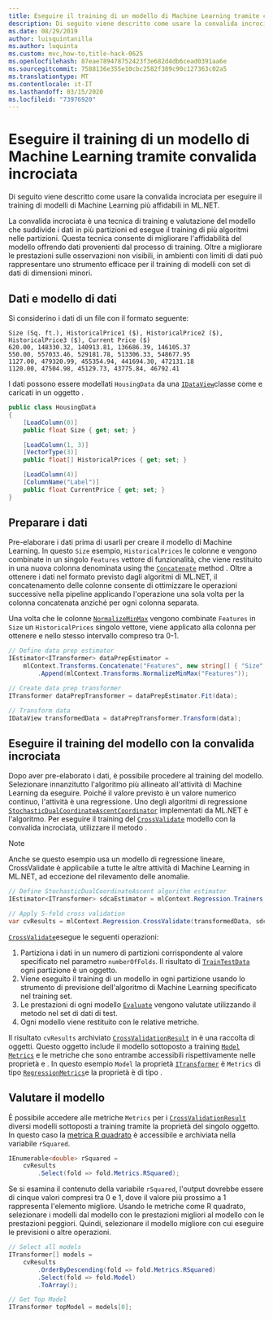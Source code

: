 ```yaml
---
title: Eseguire il training di un modello di Machine Learning tramite convalida incrociata
description: Di seguito viene descritto come usare la convalida incrociata per creare modelli di Machine Learning più affidabili in ML.NET. La convalida incrociata è una tecnica di training e valutazione del modello che suddivide i dati in più partizioni ed esegue il training di più algoritmi nelle partizioni.
ms.date: 08/29/2019
author: luisquintanilla
ms.author: luquinta
ms.custom: mvc,how-to,title-hack-0625
ms.openlocfilehash: 87eae789478752423f3e682d4db6cead0391aa6e
ms.sourcegitcommit: 7588136e355e10cbc2582f389c90c127363c02a5
ms.translationtype: MT
ms.contentlocale: it-IT
ms.lasthandoff: 03/15/2020
ms.locfileid: "73976920"
---
```

# <a name="train-a-machine-learning-model-using-cross-validation"></a>Eseguire il training di un modello di Machine Learning tramite convalida incrociata

Di seguito viene descritto come usare la convalida incrociata per eseguire il training di modelli di Machine Learning più affidabili in ML.NET.

La convalida incrociata è una tecnica di training e valutazione del modello che suddivide i dati in più partizioni ed esegue il training di più algoritmi nelle partizioni. Questa tecnica consente di migliorare l'affidabilità del modello offrendo dati provenienti dal processo di training. Oltre a migliorare le prestazioni sulle osservazioni non visibili, in ambienti con limiti di dati può rappresentare uno strumento efficace per il training di modelli con set di dati di dimensioni minori.

## <a name="the-data-and-data-model"></a>Dati e modello di dati

Si considerino i dati di un file con il formato seguente:

```text
Size (Sq. ft.), HistoricalPrice1 ($), HistoricalPrice2 ($), HistoricalPrice3 ($), Current Price ($)
620.00, 148330.32, 140913.81, 136686.39, 146105.37
550.00, 557033.46, 529181.78, 513306.33, 548677.95
1127.00, 479320.99, 455354.94, 441694.30, 472131.18
1120.00, 47504.98, 45129.73, 43775.84, 46792.41
```

I dati possono essere modellati `HousingData` da una [`IDataView`](xref:Microsoft.ML.IDataView)classe come e caricati in un oggetto .

```csharp
public class HousingData
{
    [LoadColumn(0)]
    public float Size { get; set; }

    [LoadColumn(1, 3)]
    [VectorType(3)]
    public float[] HistoricalPrices { get; set; }

    [LoadColumn(4)]
    [ColumnName("Label")]
    public float CurrentPrice { get; set; }
}
```

## <a name="prepare-the-data"></a>Preparare i dati

Pre-elaborare i dati prima di usarli per creare il modello di Machine Learning. In questo `Size` esempio, `HistoricalPrices` le colonne e vengono combinate in un singolo `Features` vettore di funzionalità, che viene restituito in una nuova colonna denominata using the [`Concatenate`](xref:Microsoft.ML.TransformExtensionsCatalog.Concatenate*) method . Oltre a ottenere i dati nel formato previsto dagli algoritmi di ML.NET, il concatenamento delle colonne consente di ottimizzare le operazioni successive nella pipeline applicando l'operazione una sola volta per la colonna concatenata anziché per ogni colonna separata.

Una volta che le colonne [`NormalizeMinMax`](xref:Microsoft.ML.NormalizationCatalog.NormalizeMinMax*) vengono combinate `Features` in `Size` un `HistoricalPrices` singolo vettore, viene applicato alla colonna per ottenere e nello stesso intervallo compreso tra 0-1.

```csharp
// Define data prep estimator
IEstimator<ITransformer> dataPrepEstimator =
    mlContext.Transforms.Concatenate("Features", new string[] { "Size", "HistoricalPrices" })
        .Append(mlContext.Transforms.NormalizeMinMax("Features"));

// Create data prep transformer
ITransformer dataPrepTransformer = dataPrepEstimator.Fit(data);

// Transform data
IDataView transformedData = dataPrepTransformer.Transform(data);
```

## <a name="train-model-with-cross-validation"></a>Eseguire il training del modello con la convalida incrociata

Dopo aver pre-elaborato i dati, è possibile procedere al training del modello. Selezionare innanzitutto l'algoritmo più allineato all'attività di Machine Learning da eseguire. Poiché il valore previsto è un valore numerico continuo, l'attività è una regressione. Uno degli algoritmi di regressione [`StochasticDualCoordinateAscentCoordinator`](xref:Microsoft.ML.Trainers.SdcaRegressionTrainer) implementati da ML.NET è l'algoritmo. Per eseguire il training del [`CrossValidate`](xref:Microsoft.ML.RegressionCatalog.CrossValidate*) modello con la convalida incrociata, utilizzare il metodo .

> [!NOTE]
> Anche se questo esempio usa un modello di regressione lineare, CrossValidate è applicabile a tutte le altre attività di Machine Learning in ML.NET, ad eccezione del rilevamento delle anomalie.

```csharp
// Define StochasticDualCoordinateAscent algorithm estimator
IEstimator<ITransformer> sdcaEstimator = mlContext.Regression.Trainers.Sdca();

// Apply 5-fold cross validation
var cvResults = mlContext.Regression.CrossValidate(transformedData, sdcaEstimator, numberOfFolds: 5);
```

[`CrossValidate`](xref:Microsoft.ML.RegressionCatalog.CrossValidate*)esegue le seguenti operazioni:

1. Partiziona i dati in un numero di partizioni corrispondente al valore specificato nel parametro `numberOfFolds`. Il risultato di [`TrainTestData`](xref:Microsoft.ML.DataOperationsCatalog.TrainTestData) ogni partizione è un oggetto.
1. Viene eseguito il training di un modello in ogni partizione usando lo strumento di previsione dell'algoritmo di Machine Learning specificato nel training set.
1. Le prestazioni di ogni modello [`Evaluate`](xref:Microsoft.ML.RegressionCatalog.Evaluate*) vengono valutate utilizzando il metodo nel set di dati di test.
1. Ogni modello viene restituito con le relative metriche.

Il risultato `cvResults` archiviato [`CrossValidationResult`](xref:Microsoft.ML.TrainCatalogBase.CrossValidationResult%601) in è una raccolta di oggetti. Questo oggetto include il modello sottoposto a training [`Model`](xref:Microsoft.ML.TrainCatalogBase.CrossValidationResult%601.Model) [`Metrics`](xref:Microsoft.ML.TrainCatalogBase.CrossValidationResult%601.Metrics) e le metriche che sono entrambe accessibili rispettivamente nelle proprietà e . In questo esempio `Model` la proprietà [`ITransformer`](xref:Microsoft.ML.ITransformer) è `Metrics` di tipo [`RegressionMetrics`](xref:Microsoft.ML.Data.RegressionMetrics)e la proprietà è di tipo .

## <a name="evaluate-the-model"></a>Valutare il modello

È possibile accedere alle metriche `Metrics` per i [`CrossValidationResult`](xref:Microsoft.ML.TrainCatalogBase.CrossValidationResult%601) diversi modelli sottoposti a training tramite la proprietà del singolo oggetto. In questo caso la [metrica R quadrato](https://en.wikipedia.org/wiki/Coefficient_of_determination) è accessibile e archiviata nella variabile `rSquared`.

```csharp
IEnumerable<double> rSquared =
    cvResults
        .Select(fold => fold.Metrics.RSquared);
```

Se si esamina il contenuto della variabile `rSquared`, l'output dovrebbe essere di cinque valori compresi tra 0 e 1, dove il valore più prossimo a 1 rappresenta l'elemento migliore. Usando le metriche come R quadrato, selezionare i modelli dal modello con le prestazioni migliori al modello con le prestazioni peggiori. Quindi, selezionare il modello migliore con cui eseguire le previsioni o altre operazioni.

```csharp
// Select all models
ITransformer[] models =
    cvResults
        .OrderByDescending(fold => fold.Metrics.RSquared)
        .Select(fold => fold.Model)
        .ToArray();

// Get Top Model
ITransformer topModel = models[0];
```
